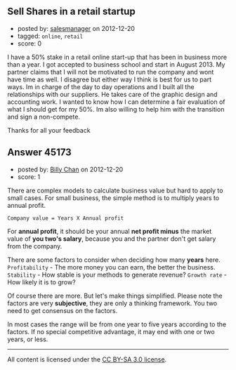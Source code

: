 ## Sell Shares in a retail startup

- posted by: [salesmanager](https://stackexchange.com/users/-1/22184-salesmanager) on 2012-12-20
- tagged: `online`, `retail`
- score: 0

I have a 50% stake in a retail online start-up that has been in business more than a year. I got accepted to business school and start in August 2013. My partner claims that I will not be motivated to run the company and wont have time as well. I disagree but either way I think is best for us to part ways. Im in charge of the day to day operations and I built all the relationships with our suppliers. He takes care of the graphic design and accounting work.  I wanted to know how I can determine a fair evaluation of what I should get for my 50%. Im also willing to help him with the transition and sign a non-compete.

Thanks for all your feedback   


## Answer 45173

- posted by: [Billy Chan](https://stackexchange.com/users/-1/21618-billy-chan) on 2012-12-20
- score: 1

There are complex models to calculate business value but hard to apply to small cases. For small business, the simple method is to multiply years to annual profit.

    Company value = Years X Annual profit

For **annual profit**, it should be your annual **net profit minus** the market value of **you two's salary**, because you and the partner don't get salary from the company.

There are some factors to consider when deciding how many **years** here. `Profitability` - The more money you can earn, the better the business. `Stability` - How stable is your methods to generate revenue? `Growth rate` - How likely it is to grow?

Of course there are more. But let's make things simplified. Please note the factors are very **subjective**, they are only a thinking framework. You two need to get consensus on the factors. 

In most cases the range will be from one year to five years according to the factors. If no special competitive advantage, it may end with one or two years, or less.



---

All content is licensed under the [CC BY-SA 3.0 license](https://creativecommons.org/licenses/by-sa/3.0/).
